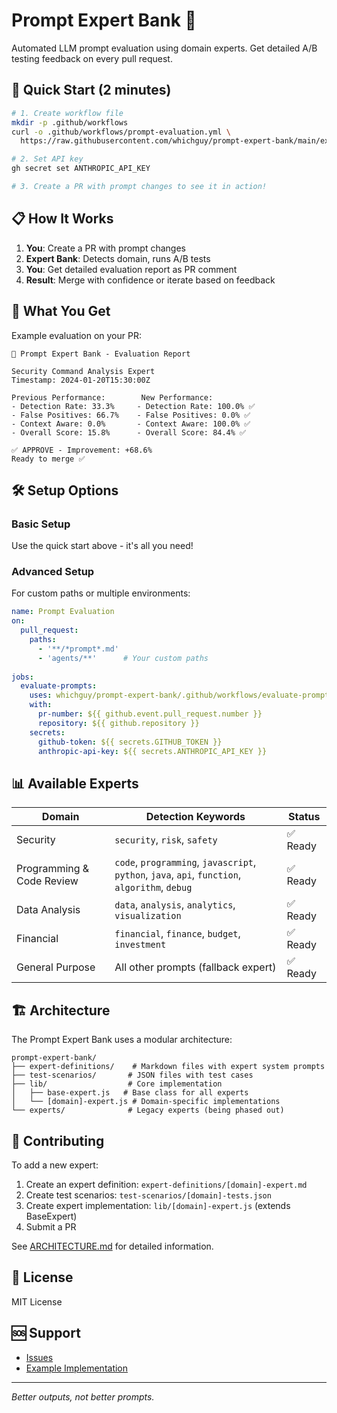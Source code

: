 # Prompt Expert Bank 🏦

Automated LLM prompt evaluation using domain experts. Get detailed A/B testing feedback on every pull request.

## 🚀 Quick Start (2 minutes)

```bash
# 1. Create workflow file
mkdir -p .github/workflows
curl -o .github/workflows/prompt-evaluation.yml \
  https://raw.githubusercontent.com/whichguy/prompt-expert-bank/main/examples/workflow-template.yml

# 2. Set API key
gh secret set ANTHROPIC_API_KEY

# 3. Create a PR with prompt changes to see it in action!
```

## 📋 How It Works

1. **You**: Create a PR with prompt changes
2. **Expert Bank**: Detects domain, runs A/B tests
3. **You**: Get detailed evaluation report as PR comment
4. **Result**: Merge with confidence or iterate based on feedback

## 🎯 What You Get

Example evaluation on your PR:

```
🏦 Prompt Expert Bank - Evaluation Report

Security Command Analysis Expert
Timestamp: 2024-01-20T15:30:00Z

Previous Performance:        New Performance:
- Detection Rate: 33.3%     - Detection Rate: 100.0% ✅
- False Positives: 66.7%    - False Positives: 0.0% ✅
- Context Aware: 0.0%       - Context Aware: 100.0% ✅
- Overall Score: 15.8%      - Overall Score: 84.4% ✅

✅ APPROVE - Improvement: +68.6%
Ready to merge ✅
```

## 🛠️ Setup Options

### Basic Setup
Use the quick start above - it's all you need!

### Advanced Setup
For custom paths or multiple environments:

```yaml
name: Prompt Evaluation
on:
  pull_request:
    paths:
      - '**/*prompt*.md'
      - 'agents/**'      # Your custom paths
      
jobs:
  evaluate-prompts:
    uses: whichguy/prompt-expert-bank/.github/workflows/evaluate-prompts.yml@main
    with:
      pr-number: ${{ github.event.pull_request.number }}
      repository: ${{ github.repository }}
    secrets:
      github-token: ${{ secrets.GITHUB_TOKEN }}
      anthropic-api-key: ${{ secrets.ANTHROPIC_API_KEY }}
```

## 📊 Available Experts

| Domain | Detection Keywords | Status |
|--------|-------------------|---------|
| Security | `security`, `risk`, `safety` | ✅ Ready |
| Programming & Code Review | `code`, `programming`, `javascript`, `python`, `java`, `api`, `function`, `algorithm`, `debug` | ✅ Ready |
| Data Analysis | `data`, `analysis`, `analytics`, `visualization` | ✅ Ready |
| Financial | `financial`, `finance`, `budget`, `investment` | ✅ Ready |
| General Purpose | All other prompts (fallback expert) | ✅ Ready |

## 🏗️ Architecture

The Prompt Expert Bank uses a modular architecture:

```
prompt-expert-bank/
├── expert-definitions/    # Markdown files with expert system prompts
├── test-scenarios/       # JSON files with test cases
├── lib/                  # Core implementation
│   ├── base-expert.js   # Base class for all experts
│   └── [domain]-expert.js # Domain-specific implementations
└── experts/              # Legacy experts (being phased out)
```

## 🤝 Contributing

To add a new expert:

1. Create an expert definition: `expert-definitions/[domain]-expert.md`
2. Create test scenarios: `test-scenarios/[domain]-tests.json`
3. Create expert implementation: `lib/[domain]-expert.js` (extends BaseExpert)
4. Submit a PR

See [ARCHITECTURE.md](ARCHITECTURE.md) for detailed information.

## 📝 License

MIT License

## 🆘 Support

- [Issues](https://github.com/whichguy/prompt-expert-bank/issues)
- [Example Implementation](https://github.com/whichguy/security-prompt-test)

---

*Better outputs, not better prompts.*